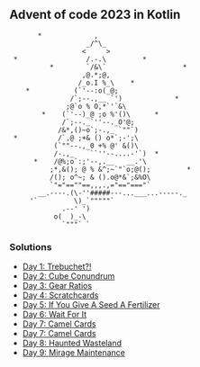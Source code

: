 ## Advent of code 2023 in Kotlin

           *             ,
                       _/^\_
                      <     >
     *                 /.-.\         *
              *        `/&\`                   *
                      ,@.*;@,
                     /_o.I %_\    *
        *           (`'--:o(_@;
                   /`;--.,__ `')             *
                  ;@`o % O,*`'`&\
            *    (`'--)_@ ;o %'()\      *
                 /`;--._`''--._O'@;
                /&*,()~o`;-.,_ `""`)
     *          /`,@ ;+& () o*`;-';\
               (`""--.,_0 +% @' &()\
               /-.,_    ``''--....-'`)  *
          *    /@%;o`:;'--,.__   __.'\
              ;*,&(); @ % &^;~`"`o;@();         *
              /(); o^~; & ().o@*&`;&%O\
              `"="==""==,,,.,="=="==="`
           __.----.(\-''#####---...___...-----._
         '`         \)_`"""""`
                 .--' ')
               o(  )_-\
                 `"""` `

### Solutions

* [Day 1: Trebuchet?!](/src/main/kotlin/Day01.kt)
* [Day 2: Cube Conundrum](/src/main/kotlin/Day02.kt)
* [Day 3: Gear Ratios](/src/main/kotlin/Day03.kt)
* [Day 4: Scratchcards](/src/main/kotlin/Day04.kt)
* [Day 5: If You Give A Seed A Fertilizer](/src/main/kotlin/Day05.kt)
* [Day 6: Wait For It](/src/main/kotlin/Day06.kt)
* [Day 7: Camel Cards](/src/main/kotlin/Day07.kt)
* [Day 7: Camel Cards](/src/main/kotlin/Day07.kt)
* [Day 8: Haunted Wasteland](/src/main/kotlin/Day08.kt)
* [Day 9: Mirage Maintenance](/src/main/kotlin/Day09.kt)
